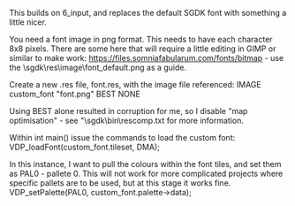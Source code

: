 This builds on 6_input, and replaces the default SGDK font with something a little nicer.

You need a font image in png format. This needs to have each character 8x8 pixels. There are some here that will require a little editing in GIMP or similar to make work: https://files.somniafabularum.com/fonts/bitmap - use the \sgdk\res\image\font_default.png as a guide.

Create a new .res file, font.res, with the image file referenced:
IMAGE custom_font  "font.png" BEST NONE

Using BEST alone resulted in corruption for me, so I disable "map optimisation" - see "\sgdk\bin\rescomp.txt for more information.

Within int main() issue the commands to load the custom font:
VDP_loadFont(custom_font.tileset, DMA);

In this instance, I want to pull the colours within the font tiles, and set them as PAL0 - pallete 0. This will not work for more complicated projects where specific pallets are to be used, but at this stage it works fine.
VDP_setPalette(PAL0, custom_font.palette->data);
